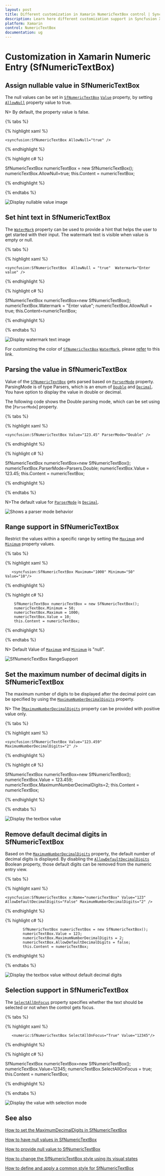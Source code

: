 ```yaml
---
layout: post
title: Different customization in Xamarin NumericTextBox control | Syncfusion
description: Learn here different customization support in Syncfusion Xamarin NumericTextBox (SfNumericTextBox) control and more.
platform: Xamarin
control: NumericTextBox
documentation: ug
---
```

# Customization in Xamarin Numeric Entry (SfNumericTextBox)

## Assign nullable value in SfNumericTextBox

The null values can be set in [`SfNumericTextBox`](https://help.syncfusion.com/cr/xamarin/Syncfusion.SfNumericTextBox.XForms.SfNumericTextBox.html) [`Value`](https://help.syncfusion.com/cr/xamarin/Syncfusion.SfNumericTextBox.XForms.SfNumericTextBox.html#Syncfusion_SfNumericTextBox_XForms_SfNumericTextBox_Value) property, by setting [`AllowNull`](https://help.syncfusion.com/cr/xamarin/Syncfusion.SfNumericTextBox.XForms.SfNumericTextBox.html#Syncfusion_SfNumericTextBox_XForms_SfNumericTextBox_AllowNull) property value to true.

N> By default, the property value is false.

{% tabs %}

{% highlight xaml %}

	<syncfusion:SfNumericTextBox AllowNull="true" />
	
{% endhighlight %}

{% highlight c# %}

SfNumericTextBox numericTextBox = new SfNumericTextBox();
numericTextBox.AllowNull=true;
this.Content = numericTextBox;

{% endhighlight %}

{% endtabs %}

![Display nullable value image](images/AllowNull.png)

## Set hint text in SfNumericTextBox

The [`WaterMark`](https://help.syncfusion.com/cr/xamarin/Syncfusion.SfNumericTextBox.XForms.SfNumericTextBox.html#Syncfusion_SfNumericTextBox_XForms_SfNumericTextBox_Watermark) property can be used to provide a hint that helps the user to get started with their input. The watermark text is visible when value is empty or null.

{% tabs %}

{% highlight xaml %}

	<syncfusion:SfNumericTextBox  AllowNull = "true"  Watermark="Enter value" />
	
{% endhighlight %}

{% highlight c# %}

SfNumericTextBox  numericTextBox=new SfNumericTextBox();
numericTextBox.Watermark = "Enter value";
numericTextBox.AllowNull = true;
this.Content=numericTextBox;
	
{% endhighlight %}

{% endtabs %}

![Display watermark text image](images/WaterMark.png)

For customizing the color of [`SfNumericTextBox`](https://help.syncfusion.com/cr/xamarin/Syncfusion.SfNumericTextBox.XForms.SfNumericTextBox.html) [`WaterMark`](https://help.syncfusion.com/cr/xamarin/Syncfusion.SfNumericTextBox.XForms.SfNumericTextBox.html#Syncfusion_SfNumericTextBox_XForms_SfNumericTextBox_Watermark), please [refer](https://help.syncfusion.com/xamarin/numeric-entry/colors) to this link.

## Parsing the value in SfNumericTextBox

Value of the [`SfNumericTextBox`](https://help.syncfusion.com/cr/xamarin/Syncfusion.SfNumericTextBox.XForms.SfNumericTextBox.html) gets parsed based on [`ParserMode`](https://help.syncfusion.com/cr/xamarin/Syncfusion.SfNumericTextBox.XForms.SfNumericTextBox.html#Syncfusion_SfNumericTextBox_XForms_SfNumericTextBox_ParserMode) property. ParsingMode is of type Parsers, which is an enum of [`Double`](https://help.syncfusion.com/cr/xamarin/Syncfusion.SfNumericTextBox.XForms.Parsers.html#Syncfusion_SfNumericTextBox_XForms_Parsers_Double) and [`Decimal`](https://help.syncfusion.com/cr/xamarin/Syncfusion.SfNumericTextBox.XForms.Parsers.html#Syncfusion_SfNumericTextBox_XForms_Parsers_Decimal). You have option to display the value in double or decimal. 

The following code shows the Double parsing mode, which can be set using the [`ParserMode`] property.

{% tabs %}

{% highlight xaml %}

	<syncfusion:SfNumericTextBox Value="123.45" ParserMode="Double" />
	
{% endhighlight %}

{% highlight c# %}

SfNumericTextBox numericTextBox=new SfNumericTextBox();
numericTextBox.ParserMode=Parsers.Double;
numericTextBox.Value = 123.45;
this.Content = numericTextBox;
	
{% endhighlight %}

{% endtabs %}

N>The default value for [`ParserMode`](https://help.syncfusion.com/cr/xamarin/Syncfusion.SfNumericTextBox.XForms.SfNumericTextBox.html#Syncfusion_SfNumericTextBox_XForms_SfNumericTextBox_ParserMode) is [`Decimal`](https://help.syncfusion.com/cr/xamarin/Syncfusion.SfNumericTextBox.XForms.Parsers.html#Syncfusion_SfNumericTextBox_XForms_Parsers_Decimal).

![Shows a parser mode behavior](images/value.png)

## Range support in SfNumericTextBox

Restrict the values within a specific range by setting the [`Maximum`](https://help.syncfusion.com/cr/xamarin/Syncfusion.SfNumericTextBox.XForms.SfNumericTextBox.html#Syncfusion_SfNumericTextBox_XForms_SfNumericTextBox_Maximum) and [`Minimum`](https://help.syncfusion.com/cr/xamarin/Syncfusion.SfNumericTextBox.XForms.SfNumericTextBox.html#Syncfusion_SfNumericTextBox_XForms_SfNumericTextBox_Minimum) property values.

{% tabs %}

{% highlight xaml %}

	   <syncfusion:SfNumericTextBox Maximum="1000" Minimum="50" Value="10"/>
	
{% endhighlight %}
	
{% highlight c# %}
	
        SfNumericTextBox numericTextBox = new SfNumericTextBox();
        numericTextBox.Minimum = 50;
        numericTextBox.Maximum = 1000;
        numericTextBox.Value = 10;
        this.Content = numericTextBox;
			
{% endhighlight %}

{% endtabs %}

N> Default Value of  [`Maximum`](https://help.syncfusion.com/cr/xamarin/Syncfusion.SfNumericTextBox.XForms.SfNumericTextBox.html#Syncfusion_SfNumericTextBox_XForms_SfNumericTextBox_Maximum) and [`Minimum`](https://help.syncfusion.com/cr/xamarin/Syncfusion.SfNumericTextBox.XForms.SfNumericTextBox.html#Syncfusion_SfNumericTextBox_XForms_SfNumericTextBox_Minimum) is "null".

![SfNumericTextBox RangeSupport](images/RangeSupport.gif)

## Set the maximum number of decimal digits in SfNumericTextBox

The maximum number of digits to be displayed after the decimal point can be specified by using the [`MaximumNumberDecimalDigits`](https://help.syncfusion.com/cr/xamarin/Syncfusion.SfNumericTextBox.XForms.SfNumericTextBox.html#Syncfusion_SfNumericTextBox_XForms_SfNumericTextBox_MaximumNumberDecimalDigits) property. 

N> The [[`MaximumNumberDecimalDigits`]([`MaximumNumberDecimalDigits`](https://help.syncfusion.com/cr/xamarin/Syncfusion.SfNumericTextBox.XForms.SfNumericTextBox.html#Syncfusion_SfNumericTextBox_XForms_SfNumericTextBox_MaximumNumberDecimalDigits)) property can be provided with positive value only.

{% tabs %}

{% highlight xaml %}

	<syncfusion:SfNumericTextBox Value="123.459" MaximumNumberDecimalDigits="2" />
	
{% endhighlight %}

{% highlight c# %}

SfNumericTextBox numericTextBox=new SfNumericTextBox();
numericTextBox.Value = 123.459;
numericTextBox.MaximumNumberDecimalDigits=2;
this.Content = numericTextBox;
  
{% endhighlight %}

{% endtabs %}

![Display the textbox value](images/MaximumNumberDecimalDigits.png)

## Remove default decimal digits in SfNumericTextBox

Based on the [`MaximumNumberDecimalDigits`](https://help.syncfusion.com/cr/xamarin/Syncfusion.SfNumericTextBox.XForms.SfNumericTextBox.html#Syncfusion_SfNumericTextBox_XForms_SfNumericTextBox_MaximumNumberDecimalDigits) property, the default number of decimal digits is displayed. By disabling the [`AllowDefaultDecimalDigits`](https://help.syncfusion.com/cr/xamarin/Syncfusion.SfNumericTextBox.XForms.SfNumericTextBox.html#Syncfusion_SfNumericTextBox_XForms_SfNumericTextBox_AllowDefaultDecimalDigits) Boolean property, those default digits can be removed from the numeric entry view.

{% tabs %}

{% highlight xaml %}

	<syncfusion:SfNumericTextBox x:Name="numericTextBox" Value="123" AllowDefaultDecimalDigits="False" MaximumNumberDecimalDigits="2" />
	
{% endhighlight %}

{% highlight c# %}

            SfNumericTextBox numericTextBox = new SfNumericTextBox();
            numericTextBox.Value = 123;
            numericTextBox.MaximumNumberDecimalDigits = 2;
            numericTextBox.AllowDefaultDecimalDigits = false;
            this.Content = numericTextBox;
  
{% endhighlight %}

{% endtabs %}

![Display the textbox value without default decimal digits](images/AllowDefaultDecimalDigits.png)

## Selection support in SfNumericTextBox

The [`SelectAllOnFocus`](https://help.syncfusion.com/cr/xamarin/Syncfusion.SfNumericTextBox.XForms.SfNumericTextBox.html#Syncfusion_SfNumericTextBox_XForms_SfNumericTextBox_SelectAllOnFocus) property specifies whether the text should be selected or not when the control gets focus.

{% tabs %}

{% highlight xaml %}

       <numeric:SfNumericTextBox SelectAllOnFocus="True" Value="12345"/>
	
{% endhighlight %}

{% highlight c# %}
 
SfNumericTextBox numericTextBox=new SfNumericTextBox();
numericTextBox.Value=12345;
numericTextBox.SelectAllOnFocus = true;
this.Content = numericTextBox;

{% endhighlight %}

{% endtabs %}

![Display the value with selection mode](images/SelectAllOnFocus.PNG)

## See also

[How to set the MaximumDecimalDigits in SfNumericTextBox](https://support.syncfusion.com/kb/article/6839/how-to-set-the-maximumdecimaldigits-in-numerictextbox?isInternalRefresh=False)

[How to have null values in SfNumericTextBox](https://support.syncfusion.com/kb/article/6838/how-to-have-null-values-in-numerictextbox?isInternalRefresh=False)

[How to provide null value to SfNumericTextBox](https://support.syncfusion.com/kb/article/6306/how-to-provide-null-value-to-numerictextbox?isInternalRefresh=False)

[How to change the SfNumericTextBox style using its visual states](https://support.syncfusion.com/kb/article/10286/how-to-change-the-xamarin-forms-numeric-textbox-style-using-its-visual-states?isInternalRefresh=False)

[How to define and apply a common style for SfNumericTextBox](https://support.syncfusion.com/kb/article/10232/how-to-define-and-apply-a-common-style-for-sfnumerictextbox-in-xamarin-forms?isInternalRefresh=False)

